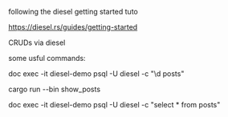 

following the diesel getting started tuto

https://diesel.rs/guides/getting-started

CRUDs via diesel

some usful commands:

doc exec -it diesel-demo psql -U diesel -c "\d posts" 

cargo run --bin show_posts

doc exec -it diesel-demo psql -U diesel -c "select * from posts"
